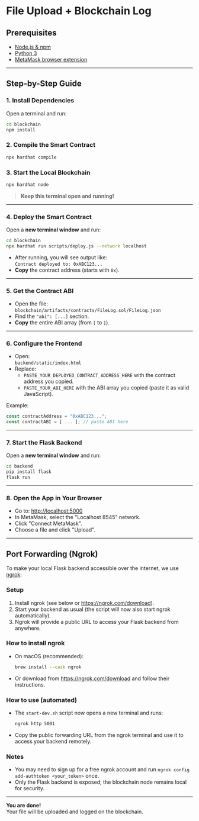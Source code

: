 # File Upload + Blockchain Log

## Prerequisites

- [Node.js & npm](https://nodejs.org/)
- [Python 3](https://www.python.org/)
- [MetaMask browser extension](https://metamask.io/)

---

## Step-by-Step Guide

### 1. Install Dependencies

Open a terminal and run:

```bash
cd blockchain
npm install
```

### 2. Compile the Smart Contract

```bash
npx hardhat compile
```

### 3. Start the Local Blockchain

```bash
npx hardhat node
```
> **Keep this terminal open and running!**

---

### 4. Deploy the Smart Contract

Open a **new terminal window** and run:

```bash
cd blockchain
npx hardhat run scripts/deploy.js --network localhost
```

- After running, you will see output like:  
  `Contract deployed to: 0xABC123...`
- **Copy** the contract address (starts with `0x`).

---

### 5. Get the Contract ABI

- Open the file:  
  `blockchain/artifacts/contracts/FileLog.sol/FileLog.json`
- Find the `"abi": [...]` section.
- **Copy** the entire ABI array (from `[` to `]`).

---

### 6. Configure the Frontend

- Open:  
  `backend/static/index.html`
- Replace:
  - `PASTE_YOUR_DEPLOYED_CONTRACT_ADDRESS_HERE` with the contract address you copied.
  - `PASTE_YOUR_ABI_HERE` with the ABI array you copied (paste it as valid JavaScript).

Example:
```js
const contractAddress = "0xABC123...";
const contractABI = [ ... ]; // paste ABI here
```

---

### 7. Start the Flask Backend

Open a **new terminal window** and run:

```bash
cd backend
pip install flask
flask run
```

---

### 8. Open the App in Your Browser

- Go to: [http://localhost:5000](http://localhost:5000)
- In MetaMask, select the "Localhost 8545" network.
- Click "Connect MetaMask".
- Choose a file and click "Upload".

---

## Port Forwarding (Ngrok)

To make your local Flask backend accessible over the internet, we use [ngrok](https://ngrok.com/):

### Setup
1. Install ngrok (see below or https://ngrok.com/download).
2. Start your backend as usual (the script will now also start ngrok automatically).
3. Ngrok will provide a public URL to access your Flask backend from anywhere.

### How to install ngrok
- On macOS (recommended):
  ```sh
  brew install --cask ngrok
  ```
- Or download from https://ngrok.com/download and follow their instructions.

### How to use (automated)
- The `start-dev.sh` script now opens a new terminal and runs:
  ```sh
  ngrok http 5001
  ```
- Copy the public forwarding URL from the ngrok terminal and use it to access your backend remotely.

### Notes
- You may need to sign up for a free ngrok account and run `ngrok config add-authtoken <your_token>` once.
- Only the Flask backend is exposed; the blockchain node remains local for security.

---

**You are done!**  
Your file will be uploaded and logged on the blockchain.
